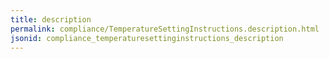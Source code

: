 ```yaml
---
title: description
permalink: compliance/TemperatureSettingInstructions.description.html
jsonid: compliance_temperaturesettinginstructions_description
---
```

